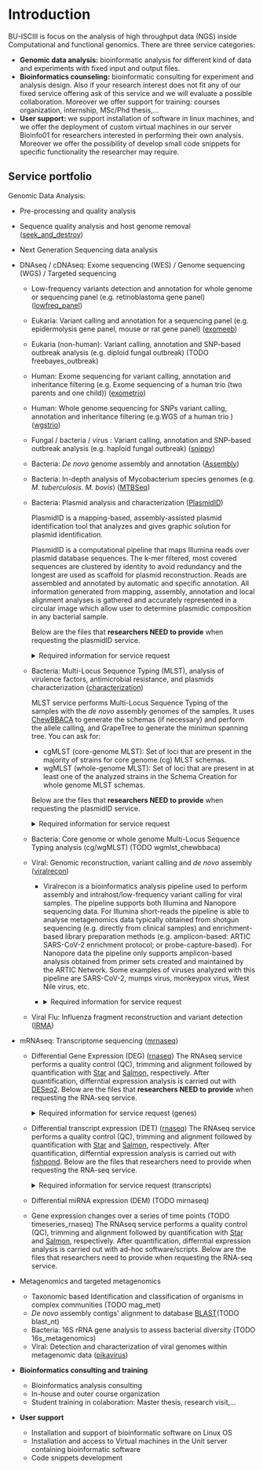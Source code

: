 # Introduction

BU-ISCIII is focus on the analysis of high throughput data (NGS) inside Computational and functional genomics. There are three service categories:

- **Genomic data analysis:** bioinformatic analysis for different kind of data and experiments with fixed input and output files.
- **Bioinformatics counseling:** bioinformatic consulting for experiment and analysis design. Also if your research interest does not fit any of our fixed service offering ask of this service and we will evaluate a possible collaboration. Moreover we offer support for training: courses organization, internship, MSc/Phd thesis,...
- **User support:** we support installation of software in linux machines, and we offer the deployment of custom virtual machines in our server Bioinfo01 for researchers interested in performing their own analysis. Moreover we offer the possibility of develop small code snippets for specific functionality the researcher may require.

## Service portfolio

Genomic Data Analysis:

- Pre-processing and quality analysis
- Sequence quality analysis and host genome removal ([seek_and_destroy](https://github.com/BU-ISCIII/buisciii-tools/tree/develop/bu_isciii/templates/seek_and_destroy))
- Next Generation Sequencing data analysis
- DNAseq / cDNAseq: Exome sequencing (WES) / Genome sequencing (WGS) / Targeted sequencing
  - Low-frequency variants detection and annotation for whole genome or sequencing panel (e.g. retinoblastoma gene panel) ([lowfreq_panel](https://github.com/BU-ISCIII/buisciii-tools/tree/develop/bu_isciii/templates/lowfreq_panel))
  - Eukaria: Variant calling and annotation for a sequencing panel (e.g. epidermolysis gene panel, mouse or rat gene panel) ([exomeeb](https://github.com/BU-ISCIII/buisciii-tools/tree/develop/bu_isciii/templates/exomeeb))
  - Eukaria (non-human): Variant calling, annotation and SNP-based outbreak analysis (e.g. diploid fungal outbreak) (TODO freebayes_outbreak)
  - Human:  Exome sequencing for variant calling, annotation and inheritance filtering (e.g. Exome sequencing of a human trio (two parents and one child))  ([exometrio](https://github.com/BU-ISCIII/buisciii-tools/tree/develop/bu_isciii/templates/exometrio))
  - Human: Whole genome sequencing for SNPs variant calling, annotation and  inheritance filtering (e.g.WGS of a human trio )  ([wgstrio](https://github.com/BU-ISCIII/buisciii-tools/tree/develop/bu_isciii/templates/wgstrio))
  - Fungal / bacteria / virus : Variant calling, annotation and SNP-based outbreak analysis (e.g. haploid fungal outbreak) ([snippy](https://github.com/BU-ISCIII/buisciii-tools/tree/develop/bu_isciii/templates/snippy))
  - Bacteria: _De novo_ genome assembly and annotation ([Assembly](https://github.com/BU-ISCIII/buisciii-tools/tree/develop/bu_isciii/templates/assembly))
  - Bacteria:  In-depth analysis of Mycobacterium species genomes (e.g. _M. tuberculosis_. _M. bovis_) ([MTBSeq](https://github.com/BU-ISCIII/buisciii-tools/tree/develop/bu_isciii/templates/mtbseq))
  - Bacteria: Plasmid analysis and characterization ([PlasmidID](https://github.com/BU-ISCIII/buisciii-tools/tree/develop/bu_isciii/templates/plasmidid))
  
    PlasmidID is a mapping-based, assembly-assisted plasmid identification tool that analyzes and gives graphic solution for plasmid identification.

    PlasmidID is a computational pipeline that maps Illumina reads over plasmid database sequences. The k-mer filtered, most covered sequences are clustered by identity to avoid redundancy and the longest are used as scaffold for plasmid reconstruction. Reads are assembled and annotated by automatic and specific annotation. All information generated from mapping, assembly, annotation and local alignment analyses is gathered and accurately represented in a circular image which allow user to determine plasmidic composition in any bacterial sample.

    Below are the files that **researchers NEED to provide** when requesting the plasmidID service.

    <details markdown="1">
    <summary>Required information for service request</summary>

    - As default annotation databases we use:
      - AMR resistance genes: Card database
      - Virulence genes: VirulenceFinder database
      - IS: NCBI sequences
      - Rep/INC genes: plasmidFinder database (Caratoli et al. 2014)
    - If you want a specific database you need to provide a multifasta with the sequence features you want to annotate, or indicate a url where we can download the resource.
    </details>

  - Bacteria: Multi-Locus Sequence Typing (MLST), analysis of virulence factors, antimicrobial resistance, and plasmids characterization ([characterization](https://github.com/BU-ISCIII/buisciii-tools/tree/develop/bu_isciii/templates/characterization))

    MLST service performs Multi-Locus Sequence Typing of the samples with the _de novo_ assembly genomes of the samples. It uses [ChewBBACA](https://chewbbaca.readthedocs.io/en/latest/index.html) to generate the schemas (if necessary) and perform the allele calling, and GrapeTree to generate the minimun spanning tree. You can ask for:

    - cgMLST (core-genome MLST): Set of loci that are present in the majority of strains for core genome (cg) MLST schemas.
    - wgMLST (whole-genome MLST): Set of loci that are present in at least one of the analyzed strains in the Schema Creation for whole genome MLST schemas.

    Below are the files that **researchers NEED to provide** when requesting the plasmidID service.

    <details markdown="1">
    <summary>Required information for service request</summary>

    - If the user wants a specific cgMLST/wgMLST schema, it needs to be provided.
    </details>

  - Bacteria: Core genome or whole genome Multi-Locus Sequence Typing analysis (cg/wgMLST) (TODO wgmlst_chewbbaca)
  - Viral: Genomic reconstruction, variant calling and _de novo_ assembly ([viralrecon](https://github.com/BU-ISCIII/buisciii-tools/tree/develop/bu_isciii/templates/viralrecon))
    - Viralrecon is a bioinformatics analysis pipeline used to perform assembly and intrahost/low-frequency variant calling for viral samples. The pipeline supports both Illumina and Nanopore sequencing data. For Illumina short-reads the pipeline is able to analyse metagenomics data typically obtained from shotgun sequencing (e.g. directly from clinical samples) and enrichment-based library preparation methods (e.g. amplicon-based: ARTIC SARS-CoV-2 enrichment protocol; or probe-capture-based). For Nanopore data the pipeline only supports amplicon-based analysis obtained from primer sets created and maintained by the ARTIC Network. Some examples of viruses analyzed with this pipeline are SARS-CoV-2, mumps virus, monkeypox virus, West Nile virus, etc.

    - <details>
      <summary>Required information for service request</summary>
      <br>
      For the correct performance of the pipeline, it is necessary to provide some input documents:

      ---

      * **PRIMERS BED FILE**.
      In case of amplicon-based method, we need to provide a BED file with primer coordinates for the mapping step.


      * **PRIMERS FASTA FILE**.
      Additionally, a fasta file will be necessary if de novo assembly is requested.


      * **VIRALRECON_INPUT.xlsx**

        This document contains 3 different columns:

        - SampleID: Identifier assigned to each sample to be analyzed.
        - Reference: Reference genome (or sequence) to be used to perform the analysis of each sample in the pipeline.
        - Host: Specifies the host organism from which the sequenced sample was obtained.

        Notes:
        - At least one row for every sample must be included in the document.
        - If a sample is required to be analyzed against different references (individually), one row for each one is required.
        - For multifasta documents (e.g. fragmented genomes or custom documents) containing several references, their name should be specified in the Reference column.
      ---
      </details>
  - Viral Flu: Influenza fragment reconstruction and variant detection ([IRMA](https://github.com/BU-ISCIII/buisciii-tools/tree/develop/bu_isciii/templates/IRMA))
- mRNAseq: Transcriptome sequencing  ([mrnaseq](https://github.com/BU-ISCIII/buisciii-tools/tree/develop/bu_isciii/templates/rnaseq))
  - Differential Gene Expression (DEG) ([rnaseq](https://github.com/BU-ISCIII/buisciii-tools/tree/develop/bu_isciii/templates/rnaseq))
  The RNAseq service performs a quality control (QC), trimming and alignment followed by quantification with [Star](https://github.com/alexdobin/STAR) and [Salmon](https://combine-lab.github.io/salmon/), respectively.
  After quantification, differntial expression analysis is carried out with [DESeq2](https://bioconductor.org/packages/release/bioc/html/DESeq2.html).
  Below are the files that **researchers NEED to provide** when requesting the RNA-seq service.

    <details markdown="1">
    <summary>Required information for service request (genes)</summary>
      **Service Notes Description** 
      When requesting a service in iskylims, researchers are required to provide pertinent details, including the type of NGS data intended for analysis. Please be specific when requesting the mRNA-seq service by indicating something like: 'mRNAseq for genes'.
  
      **[comparatives.txt](./assets/input_datasets/rnaseq/comparatives.txt)** 
  
      The `comparatives.txt`([link to access](./assets/input_datasets/rnaseq/comparatives.txt)) file defines the experimental design for the analysis. It specifies the comparison order, sense, and direction between sample groups. Each comparison requested should have a corresponding line in this file. The file format consists of three columns without headings:
  
      1. Incremental index representing each comparison.
      2. Treatment group/s.
      3. Control group.
  
      Example:
  
      ```Bash
      1 Treatment Control
      2 Treatment       Control
      3 Treatment       Control
      4 Treatment1-Treatment2       Control1-Control2
      ```
  
      **[clinical_data.txt](./assets/input_datasets/rnaseq/clinical_data.txt)**
  
      The `clinical_data.txt` ([link to access](./assets/input_datasets/rnaseq/clinical_data.txt)) file is necessary for categorizing the names of samples into comparison groups. This file comprises two columns:
  
    - **Name:** Sample name.
    - **Group:** Group to which the sample belongs.
    - **Batch** Label that groups samples according to their batch.
  
      Example:
  
      ```Bash
         Name    Group  Batch
      ```
  
    </details>

  - Differential transcript expression (DET) ([rnaseq](https://github.com/BU-ISCIII/buisciii-tools/tree/develop/bu_isciii/templates/rnaseq))
  The RNAseq service performs a quality control (QC), trimming and alignment followed by quantification with [Star](https://github.com/alexdobin/STAR) and [Salmon](https://combine-lab.github.io/salmon/), respectively.
  After quantification, differntial expression analysis is carried out with [fishpond](https://www.bioconductor.org/packages/release/bioc/html/fishpond.html).
  Below are the files that researchers need to provide when requesting the RNA-seq service.
    </details>
    <details markdown="1">
    <summary>Required information for service request (transcripts)</summary>
      **Service Notes Description**
      When requesting a service in iskylims, researchers are required to provide pertinent details, including the type of NGS data intended for analysis. Please be specific when requesting the mRNA-seq service by indicating something like: 'mRNAseq for transcripts'.

      **[comparatives.txt](./assets/input_datasets/rnaseq/comparatives.txt)** 

      The `comparatives.txt` ([link to access](./assets/input_datasets/rnaseq/comparatives.txt)) file defines the experimental design for the analysis. It specifies the comparison order, sense, and direction between sample groups. Each comparison requested should have a corresponding line in this file. The file format consists of three columns without headings:

      1. Incremental index representing each comparison.
      2. Treatment group/s.
      3. Control group.

      Example:

      ```Bash
      1 Treatment Control
      2 Treatment       Control
      3 Treatment       Control
      4 Treatment1-Treatment2       Control1-Control2
      ```

      **[clinical_data.txt](./assets/input_datasets/rnaseq/clinical_data.txt)**

      The `clinical_data.txt` ([link to access](./assets/input_datasets/rnaseq/clinical_data.txt)) file is necessary for categorizing the names of samples into comparison groups. This file comprises two columns:

    - **Name:** Sample name.
    - **Group:** Group to which the sample belongs.
    - **Batch** Label that groups samples according to their batch.

      Example:

      ```Bash
         Name    Group  Batch
      ```
    </details>

  - Differential miRNA expression (DEM) (TODO mirnaseq)
  - Gene expression changes over a series of time points (TODO timeseries_rnaseq)
  The RNAseq service performs a quality control (QC), trimming and alignment followed by quantification with [Star](https://github.com/alexdobin/STAR) and [Salmon](https://combine-lab.github.io/salmon/), respectively.
  After quantification, differntial expression analysis is carried out with ad-hoc software/scripts.
  Below are the files that researchers need to provide when requesting the RNA-seq service.
- Metagenomics and targeted metagenomics
  - Taxonomic based Identification and classification of organisms in complex communities (TODO mag_met)
  - _De novo_ assembly contigs' alignment to database [BLAST](https://github.com/BU-ISCIII/buisciii-tools/tree/develop/bu_isciii/templates/blast_nt)(TODO blast_nt)
  - Bacteria: 16S rRNA gene analysis to assess bacterial diversity (TODO 16s_metagenomics)
  - Viral:  Detection and characterization of viral genomes within metagenomic data ([pikavirus](https://github.com/BU-ISCIII/buisciii-tools/tree/develop/bu_isciii/templates/pikavirus))

- **Bioinformatics consulting and training**
  - Bioinformatics analysis consulting
  - In-house and outer course organization
  - Student training in colaboration: Master thesis, research visit,...

- **User support**
  - Installation and support of bioinformatic software on Linux OS
  - Installation and access to Virtual machines in the Unit server containing bioinformatic software
  - Code snippets development
